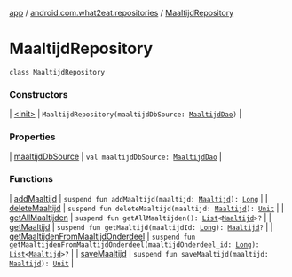 [app](../../index.md) / [android.com.what2eat.repositories](../index.md) / [MaaltijdRepository](./index.md)

# MaaltijdRepository

`class MaaltijdRepository`

### Constructors

| [&lt;init&gt;](-init-.md) | `MaaltijdRepository(maaltijdDbSource: `[`MaaltijdDao`](../../android.com.what2eat.database/-maaltijd-dao/index.md)`)` |

### Properties

| [maaltijdDbSource](maaltijd-db-source.md) | `val maaltijdDbSource: `[`MaaltijdDao`](../../android.com.what2eat.database/-maaltijd-dao/index.md) |

### Functions

| [addMaaltijd](add-maaltijd.md) | `suspend fun addMaaltijd(maaltijd: `[`Maaltijd`](../../android.com.what2eat.model/-maaltijd/index.md)`): `[`Long`](https://kotlinlang.org/api/latest/jvm/stdlib/kotlin/-long/index.html) |
| [deleteMaaltijd](delete-maaltijd.md) | `suspend fun deleteMaaltijd(maaltijd: `[`Maaltijd`](../../android.com.what2eat.model/-maaltijd/index.md)`): `[`Unit`](https://kotlinlang.org/api/latest/jvm/stdlib/kotlin/-unit/index.html) |
| [getAllMaaltijden](get-all-maaltijden.md) | `suspend fun getAllMaaltijden(): `[`List`](https://kotlinlang.org/api/latest/jvm/stdlib/kotlin.collections/-list/index.html)`<`[`Maaltijd`](../../android.com.what2eat.model/-maaltijd/index.md)`>?` |
| [getMaaltijd](get-maaltijd.md) | `suspend fun getMaaltijd(maaltijdId: `[`Long`](https://kotlinlang.org/api/latest/jvm/stdlib/kotlin/-long/index.html)`): `[`Maaltijd`](../../android.com.what2eat.model/-maaltijd/index.md)`?` |
| [getMaaltijdenFromMaaltijdOnderdeel](get-maaltijden-from-maaltijd-onderdeel.md) | `suspend fun getMaaltijdenFromMaaltijdOnderdeel(maaltijdOnderdeel_id: `[`Long`](https://kotlinlang.org/api/latest/jvm/stdlib/kotlin/-long/index.html)`): `[`List`](https://kotlinlang.org/api/latest/jvm/stdlib/kotlin.collections/-list/index.html)`<`[`Maaltijd`](../../android.com.what2eat.model/-maaltijd/index.md)`>?` |
| [saveMaaltijd](save-maaltijd.md) | `suspend fun saveMaaltijd(maaltijd: `[`Maaltijd`](../../android.com.what2eat.model/-maaltijd/index.md)`): `[`Unit`](https://kotlinlang.org/api/latest/jvm/stdlib/kotlin/-unit/index.html) |

